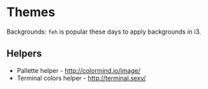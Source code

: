 # Themes

Backgrounds: `feh` is popular these days to apply backgrounds in i3.

## Helpers

 * Pallette helper - http://colormind.io/image/
 * Terminal colors helper - http://terminal.sexy/

